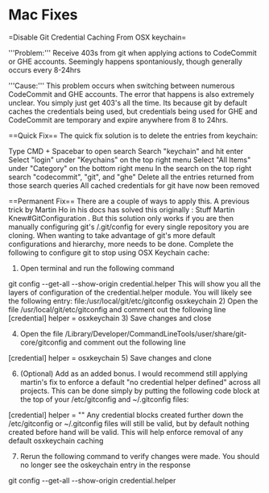 # Mac Fixes

=Disable Git Credential Caching From OSX keychain=

'''Problem:''' Receive 403s from git when applying actions to CodeCommit or GHE accounts. Seemingly happens spontaniously, though generally occurs every 8-24hrs

'''Cause:''' This problem occurs when switching between numerous CodeCommit and GHE accounts. The error that happens is also extremely unclear. You simply just get 403's all the time. Its because git by default caches the credentials being used, but credentials being used for GHE and CodeCommit are temporary and expire anywhere from 8 to 24hrs. 

==Quick Fix==
The quick fix solution is to delete the entries from keychain:

Type CMD + Spacebar to open search
Search "keychain" and hit enter
Select "login" under "Keychains" on the top right menu
Select "All Items" under "Category" on the bottom right menu
In the search on the top right search "codecommit", "git", and "ghe"
Delete all the entries returned from those search queries
All cached credentials for git have now been removed

==Permanent Fix==
There are a couple of ways to apply this. A previous trick by Martin Ho in his docs has solved this originally : Stuff Martin Knew#GitConfiguration . But this solution only works if you are then manually configuring git's /.git/config for every single repository you are cloning. When wanting to take advantage of git's more default configurations and hierarchy, more needs to be done. Complete the following to configure git to stop using OSX Keychain cache:

1) Open terminal and run the following command
 <nowiki>
git config --get-all --show-origin credential.helper </nowiki>
This will show you all the layers of configuration of the credential.helper module. You will likely see the following entry:
 <nowiki>
file:/usr/local/git/etc/gitconfig       osxkeychain </nowiki>
2) Open the file /usr/local/git/etc/gitconfig and comment out the following line
 <nowiki>
[credential]
	helper = osxkeychain </nowiki>
3) Save changes and close

4) Open the file /Library/Developer/CommandLineTools/user/share/git-core/gitconfig and comment out the following line
 <nowiki>
[credential]
	helper = osxkeychain </nowiki>
5) Save changes and clone

6) (Optional) Add as an added bonus. I would recommend still applying martin's fix to enforce a default "no credential helper defined" across all projects. This can be done simply by putting the following code block at the top of your /etc/gitconfig and ~/.gitconfig files:
 <nowiki>
[credential]
	helper = "" </nowiki>
Any credential blocks created further down the /etc/gitconfig or ~/.gitconfig files will still be valid, but by default nothing created before hand will be valid. This will help enforce removal of any default osxkeychain caching

7) Rerun the following command to verify changes were made. You should no longer see the oskeychain entry in the response
 <nowiki>
git config --get-all --show-origin credential.helper </nowiki>
